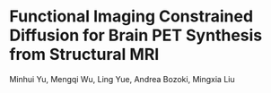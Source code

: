 
[//]: # (References)
[//]: # (\bibliography{path/to/yout/references})


# Functional Imaging Constrained Diffusion for Brain PET Synthesis from Structural MRI

Minhui Yu, Mengqi Wu, Ling Yue, Andrea Bozoki, Mingxia Liu

